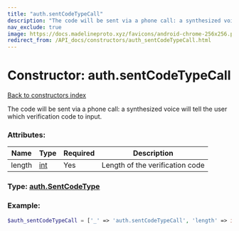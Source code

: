 ```yaml
---
title: "auth.sentCodeTypeCall"
description: "The code will be sent via a phone call: a synthesized voice will tell the user which verification code to input."
nav_exclude: true
image: https://docs.madelineproto.xyz/favicons/android-chrome-256x256.png
redirect_from: /API_docs/constructors/auth_sentCodeTypeCall.html
---
```

# Constructor: auth.sentCodeTypeCall  
[Back to constructors index](/API_docs/constructors/index.html)



The code will be sent via a phone call: a synthesized voice will tell the user which verification code to input.

### Attributes:

| Name     |    Type       | Required | Description |
|----------|---------------|----------|-------------|
|length|[int](/API_docs/types/int.html) | Yes|Length of the verification code|



### Type: [auth.SentCodeType](/API_docs/types/auth.SentCodeType.html)


### Example:

```php
$auth_sentCodeTypeCall = ['_' => 'auth.sentCodeTypeCall', 'length' => int];
```  
